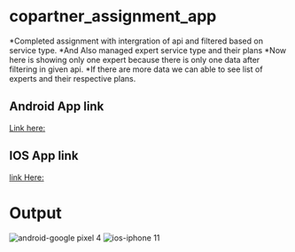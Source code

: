 # copartner_assignment_app
*Completed assignment with intergration of api and filtered based on service type. 
*And Also managed expert service type and their plans
*Now here is showing only one expert because there is only one data after filtering in given api. 
*If there are more data we can able to see list of experts and their respective plans.

## Android App link
[Link here:](https://i.diawi.com/ten8sE)

## IOS App link
[link Here:](https://i.diawi.com/MeAtMb)





# Output

![android-google pixel 4](https://github.com/user-attachments/assets/d995bd0a-37a7-40b5-a01b-ca0bb371670b)
![ios-iphone 11](https://github.com/user-attachments/assets/b14dcfa3-6537-48c9-8fb8-3e6f6f99b176)
